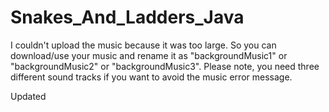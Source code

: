 # Snakes_And_Ladders_Java


I couldn't upload the music because it was too large. So you can download/use your music and rename it as "backgroundMusic1" or "backgroundMusic2" or "backgroundMusic3". Please note, you need three different sound tracks if you want to avoid the music error message.




Updated
